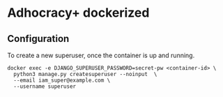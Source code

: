 Adhocracy+ dockerized
=====================

Configuration
-------------
To create a new superuser, once the container is up and running. 

    docker exec -e DJANGO_SUPERUSER_PASSWORD=secret-pw <container-id> \
      python3 manage.py createsuperuser --noinput  \
      --email iam_super@example.com \
      --username superuser

      